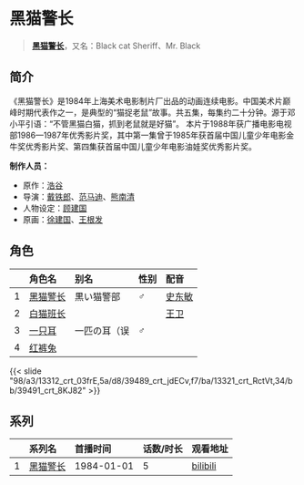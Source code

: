 # 黑猫警长


> <u>**[黑猫警长](http://bgm.tv/subject/5868)**</u>，又名：Black cat Sheriff、Mr. Black

## 简介


《黑猫警长》是1984年上海美术电影制片厂出品的动画连续电影。中国美术片巅峰时期代表作之一，是典型的“猫捉老鼠”故事。共五集，每集约二十分钟。源于邓小平引语：“不管黑猫白猫，抓到老鼠就是好猫”。
本片于1988年获广播电影电视部1986—1987年优秀影片奖，其中第一集曾于1985年获首届中国儿童少年电影金牛奖优秀影片奖、第四集获首届中国儿童少年电影油娃奖优秀影片奖。


**制作人员：**
- 原作：[浩谷](http://bgm.tv/person/22334)
- 导演：[戴铁郎](http://bgm.tv/person/22185)、[范马迪](http://bgm.tv/person/22335)、[熊南清](http://bgm.tv/person/22292)
- 人物设定：[顾建国](http://bgm.tv/person/22336)
- 原画：[徐建国](http://bgm.tv/person/38825)、[王根发](http://bgm.tv/person/22441)

## 角色

|     |   角色名   |   别名  | 性别 |  配音  |
|:--- |:------  |:----      |:---  |:--   |
| 1 | [黑猫警长](http://bgm.tv/character/13312) | 黒い猫警部 | ♂ | [史东敏](http://bgm.tv/person/22337) |
| 2 | [白猫班长](http://bgm.tv/character/39489) |  |  | [王卫](http://bgm.tv/person/22338) |
| 3 | [一只耳](http://bgm.tv/character/13321) | 一匹の耳（误 | ♂ |  |
| 4 | [红裤兔](http://bgm.tv/character/39491) |  |  |  |

{{< slide "98/a3/13312_crt_03frE,5a/d8/39489_crt_jdECv,f7/ba/13321_crt_RctVt,34/bb/39491_crt_8KJ82" >}}

## 系列

|     |   系列名   |   首播时间  | 话数/时长  | 观看地址 |
|:---  |:------    |:----      |:---       |:---  |
| 1 |[黑猫警长](https://bgm.tv/subject/5868)| 1984-01-01| 5 | [bilibili](https://www.bilibili.com/video/BV1aP411z7HG)  |



